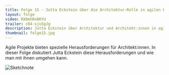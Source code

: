 ```yaml
---
title: Folge 15 - Jutta Eckstein über die Architektur-Rolle in agilen Projekten
layout: folge
video: RX8mhRxBKYU
trailer: c84-sjuSgJg
description: Jutta Eckstein über Architektur und Architekt:innen in agilen Projekten
thumbnail: folge15.jpg
---
```


Agile Projekte bieten spezielle Herausforderungen für
Architekt:innen. In dieser Folge diskutiert Jutta Eckstein diese
Herausforderungen und wie man mit ihnen umgehen kann.

![Sketchnote](folge15.jpg "Sketchnote")
